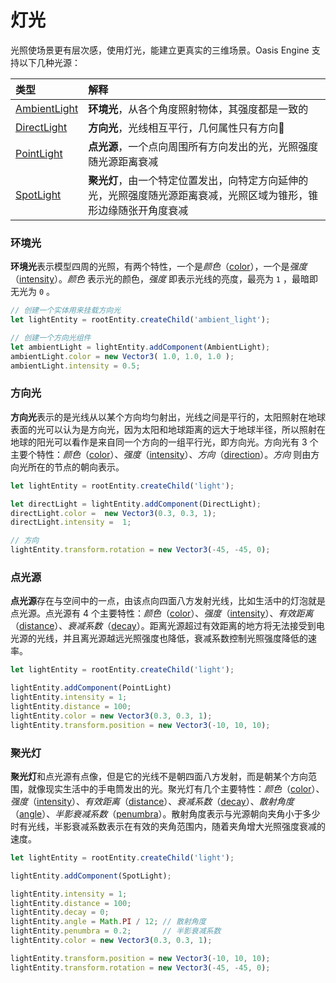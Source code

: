 # 灯光

光照使场景更有层次感，使用灯光，能建立更真实的三维场景。Oasis Engine 支持以下几种光源：

|类型|解释|
|:--|:--|
|[AmbientLight]({{book.api}}classes/core.ambientlight.html)|**环境光**，从各个角度照射物体，其强度都是一致的|
|[DirectLight]({{book.api}}classes/core.directlight.html)|**方向光**，光线相互平行，几何属性只有方向|
|[PointLight]({{book.api}}classes/core.pointlight.html) | **点光源**，一个点向周围所有方向发出的光，光照强度随光源距离衰减|
|[SpotLight]({{book.api}}classes/core.spotlight.html) |**聚光灯**，由一个特定位置发出，向特定方向延伸的光，光照强度随光源距离衰减，光照区域为锥形，锥形边缘随张开角度衰减|


### 环境光

**环境光**表示模型四周的光照，有两个特性，一个是*颜色*（[color]({{book.api}}classes/core.ambientlight.html#color)），一个是*强度*（[intensity]({{book.api}}classes/core.ambientlight.html#intensity)）。*颜色* 表示光的颜色，*强度* 即表示光线的亮度，最亮为 `1` ，最暗即无光为 `0` 。


```typescript
// 创建一个实体用来挂载方向光
let lightEntity = rootEntity.createChild('ambient_light');

// 创建一个方向光组件
let ambientLight = lightEntity.addComponent(AmbientLight);
ambientLight.color = new Vector3( 1.0, 1.0, 1.0 );
ambientLight.intensity = 0.5;
```


### 方向光

**方向光**表示的是光线从以某个方向均匀射出，光线之间是平行的，太阳照射在地球表面的光可以认为是方向光，因为太阳和地球距离的远大于地球半径，所以照射在地球的阳光可以看作是来自同一个方向的一组平行光，即方向光。方向光有 3 个主要个特性：*颜色*（[color]({{book.api}}classes/core.directlight.html#color)）、*强度*（[intensity]({{book.api}}classes/core.directlight.html#intensity)）、*方向*（[direction]({{book.api}}classes/core.directlight.html#direction)）。*方向* 则由方向光所在的节点的朝向表示。


```typescript
let lightEntity = rootEntity.createChild('light');

let directLight = lightEntity.addComponent(DirectLight);
directLight.color =  new Vector3(0.3, 0.3, 1);
directLight.intensity =  1;

// 方向
lightEntity.transform.rotation = new Vector3(-45, -45, 0);
```


### 点光源


**点光源**存在与空间中的一点，由该点向四面八方发射光线，比如生活中的灯泡就是点光源。点光源有 4 个主要特性：*颜色*（[color]({{book.api}}classes/core.pointlight.html#color)）、*强度*（[intensity]({{book.api}}classes/core.pointlight.html#intensity)）、*有效距离*（[distance]({{book.api}}classes/core.pointlight.html#distance)）、*衰减系数*（[decay]({{book.api}}classes/core.pointlight.html#decay)）。距离光源超过有效距离的地方将无法接受到电光源的光线，并且离光源越远光照强度也降低，衰减系数控制光照强度降低的速率。


```typescript
let lightEntity = rootEntity.createChild('light');

lightEntity.addComponent(PointLight)
lightEntity.intensity = 1;
lightEntity.distance = 100;
lightEntity.color = new Vector3(0.3, 0.3, 1);
lightEntity.transform.position = new Vector3(-10, 10, 10);
```
### 聚光灯


**聚光灯**和点光源有点像，但是它的光线不是朝四面八方发射，而是朝某个方向范围，就像现实生活中的手电筒发出的光。聚光灯有几个主要特性：*颜色*（[color]({{book.api}}classes/core.spotlight.html#color)）、*强度*（[intensity]({{book.api}}classes/core.spotlight.html#intensity)）、*有效距离*（[distance]({{book.api}}classes/core.spotlight.html#distance)）、*衰减系数*（[decay]({{book.api}}classes/core.spotlight.html#decay)）、*散射角度*（[angle]({{book.api}}classes/core.spotlight.html#angle)）、*半影衰减系数*（[penumbra]({{book.api}}classes/core.spotlight.html#penumbra)）。散射角度表示与光源朝向夹角小于多少时有光线，半影衰减系数表示在有效的夹角范围内，随着夹角增大光照强度衰减的速度。

```typescript
let lightEntity = rootEntity.createChild('light');

lightEntity.addComponent(SpotLight);

lightEntity.intensity = 1;
lightEntity.distance = 100;
lightEntity.decay = 0;
lightEntity.angle = Math.PI / 12; // 散射角度
lightEntity.penumbra = 0.2;       // 半影衰减系数
lightEntity.color = new Vector3(0.3, 0.3, 1);

lightEntity.transform.position = new Vector3(-10, 10, 10);
lightEntity.transform.rotation = new Vector3(-45, -45, 0);
```



